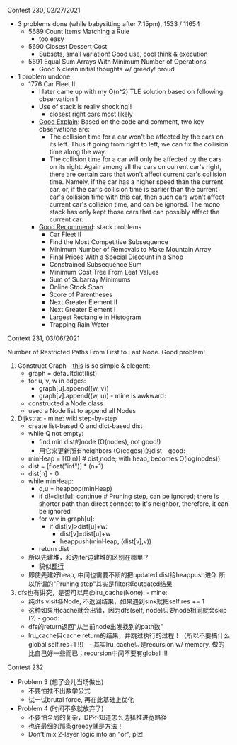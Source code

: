 Contest 230, 02/27/2021
- 3 problems done (while babysitting after 7:15pm), 1533 / 11654
  - 5689 Count Items Matching a Rule
    - too easy
  - 5690 Closest Dessert Cost
    - Subsets, small variation! Good use, cool think & execution
  - 5691 Equal Sum Arrays With Minimum Number of Operations
    - Good & clean initial thoughts w/ greedy! proud
- 1 problem undone
  - 1776 Car Fleet II
    - I later came up with my O(n^2) TLE solution based on following observation 1
    - Use of stack is really shocking!! 
      - closest right cars most likely
    - [Good Explain](https://leetcode.com/problems/car-fleet-ii/discuss/1085844/Python3.-Simple-solution-with-using-stack): Based on the code and comment, two key observations are:
        - The collision time for a car won't be affected by the cars on its left. Thus if going from right to left, we can fix the collision time along the way.
        - The collision time for a car will only be affected by the cars on its right. Again among all the cars on current car's right, there are certain cars that won't affect current car's collision time. Namely, if the car has a higher speed than the current car, or, if the car's collision time is earlier than the current car's collision time with this car, then such cars won't affect current car's collision time, and can be ignored. The mono stack has only kept those cars that can possibly affect the current car.
    - [Good Recommend](https://leetcode.com/problems/car-fleet-ii/discuss/1085987/JavaC%2B%2BPython-O(n)-Stack-Solution): stack problems
        - Car Fleet II
        - Find the Most Competitive Subsequence
        - Minimum Number of Removals to Make Mountain Array
        - Final Prices With a Special Discount in a Shop
        - Constrained Subsequence Sum
        - Minimum Cost Tree From Leaf Values
        - Sum of Subarray Minimums
        - Online Stock Span
        - Score of Parentheses
        - Next Greater Element II
        - Next Greater Element I
        - Largest Rectangle in Histogram
        - Trapping Rain Water
      
      
Context 231, 03/06/2021

Number of Restricted Paths From First to Last Node. Good problem!
  1. Construct Graph
    - [this](https://leetcode.com/problems/number-of-restricted-paths-from-first-to-last-node/discuss/1097204/PythonJava-Dijkstra-and-Cached-DFS-Clean-and-Concise) is so simple & elegent:
        - graph = defaultdict(list)
        - for u, v, w in edges:
            - graph[u].append((w, v))
            - graph[v].append((w, u))
    - mine is awkward: 
        - constructed a Node class
        - used a Node list to append all Nodes
  2. Dijkstra:
    - mine: wiki step-by-step
        - create list-based Q and dict-based dist
        - while Q not empty:
          - find min dist的node (O(nodes), not good!)
          - 用它来更新所有neighbors (O(edges))的dist
    - good: 
        - minHeap = [(0,n)]  # dist,node; with heap, becomes O(log(nodes))
        - dist = [float("inf")] * (n+1)
        - dist[n] = 0
        - while minHeap:
          - d,u = heappop(minHeap)  
          - if d!=dist[u]: continue  # Pruning step, can be ignored; there is shorter path than direct connect to it's neighbor, therefore, it can be ignored
          - for w,v in graph[u]:
            - if dist[v]>dist[u]+w:
              - dist[v]=dist[u]+w
              - heappush(minHeap, (dist[v],v))
          - return dist
        - 所以先建堆，和边iter边建堆的区别在哪里？
          - 貌似[都行](https://en.wikipedia.org/wiki/Dijkstra%27s_algorithm)
        - 即使先建好heap, 中间也需要不断的把updated dist给heappush进Q. 所以所谓的"Pruning step"其实是filter掉outdated结果
  3. dfs也有讲究，是否可以用@lru_cache(None):
    - mine: 
      - 纯dfs visit各Node, 不返回结果，如果遇到sink就把self.res += 1
      - 这种如果用cache就会出错，因为dfs(self, node)只要node相同就会skip (?)
    - good: 
      - dfs的return返回"从当前node出发找到的path数"
      - lru_cache只cache return的结果，并跳过执行的过程！（所以不要搞什么global self.res+1 !!）
    - 其实lru_cache只是recursion w/ memory, 做的比自己好一些而已；recursion中间不要有global !!!
    
Contest 232
- Problem 3 (想了会儿当场做出)
    - 不要怕推不出数学公式
    - 试一试brutal force, 再在此基础上优化
- Problem 4 (时间不多就放弃了)
    - 不要怕全局的复杂，DP不知道怎么选择推进宽路径
    - 也许最细的那条greedy就是方法！
    - Don't mix 2-layer logic into an "or", plz!